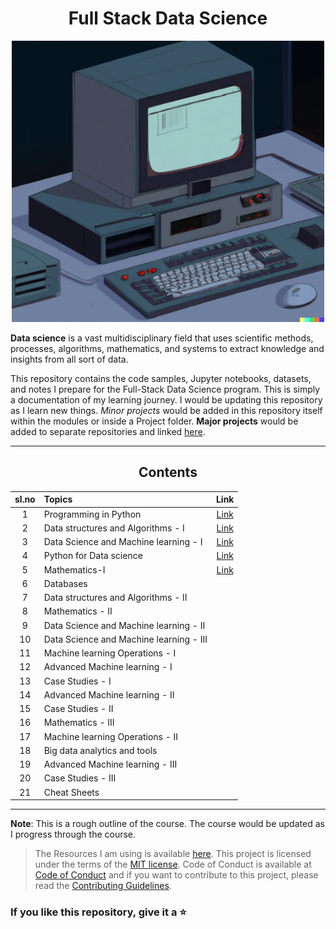 <div align="center">

# Full Stack Data Science

<img src="./DALL-E_Generated.png" width="500" height="450" alt="DALL-E Generated Image of a old computer" />

</div>

**Data science** is a vast multidisciplinary field that uses scientific methods, processes, algorithms, mathematics, and systems to extract knowledge and insights from all sort of data.

This repository contains the code samples, Jupyter notebooks, datasets, and notes I prepare for the Full-Stack Data Science program. This is simply a documentation of my learning journey. I would be updating this repository as I learn new things. _Minor projects_ would be added in this repository itself within the modules or inside a Project folder. **Major projects** would be added to separate repositories and linked [here](./Major_Projects.md).

---

<div align="center">

## Contents

| sl.no | Topics                                  |                               Link                                |
| :---: | :-------------------------------------- | :---------------------------------------------------------------: |
|   1   | Programming in Python                   | [Link](./01.%20Introduction%20to%20Programming%20using%20Python/) |
|   2   | Data structures and Algorithms - I      |                      [Link](./02.%20DSA-I/)                       |
|   3   | Data Science and Machine learning - I   |                      [Link](./03.%20DSML-I/)                      |
|   4   | Python for Data science                 |                [Link](./04.%20Python%20for%20DS/)                 |
|   5   | Mathematics-I                           |                  [Link](./05.%20Mathematics-I/)                   |
|   6   | Databases                               |
|   7   | Data structures and Algorithms - II     |
|   8   | Mathematics - II                        |
|   9   | Data Science and Machine learning - II  |
|  10   | Data Science and Machine learning - III |
|  11   | Machine learning Operations - I         |
|  12   | Advanced Machine learning - I           |
|  13   | Case Studies - I                        |
|  14   | Advanced Machine learning - II          |
|  15   | Case Studies - II                       |
|  16   | Mathematics - III                       |
|  17   | Machine learning Operations - II        |
|  18   | Big data analytics and tools            |
|  19   | Advanced Machine learning - III         |
|  20   | Case Studies - III                      |
|  21   | Cheat Sheets                            |

</div>

---

**Note**: This is a rough outline of the course. The course would be updated as I progress through the course.

> The Resources I am using is available [here](/Resources.md). This project is licensed under the terms of the [MIT license](/LICENSE). Code of Conduct is available at [Code of Conduct](/CODE_OF_CONDUCT.md) and if you want to contribute to this project, please read the [Contributing Guidelines](/CONTRIBUTING.md).

### If you like this repository, give it a ⭐️
